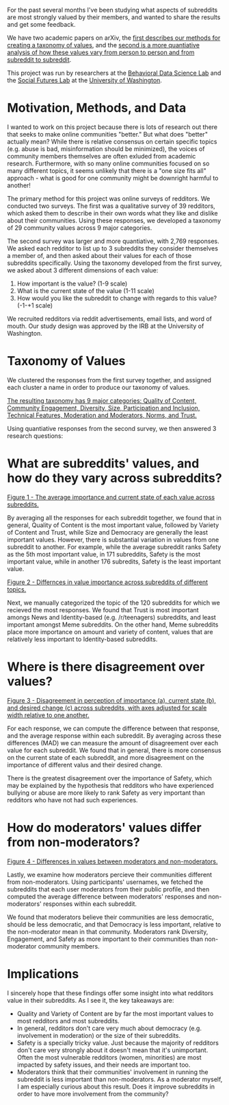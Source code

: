For the past several months I've been studying what aspects of subreddits are most strongly valued by their members, and wanted to share the results and get some feedback.

We have two academic papers on arXiv, the [first describes our methods for creating a taxonomy of values](https://arxiv.org/pdf/2109.05152.pdf), and the [second is a more quantiative analysis of how these values vary from person to person and from subreddit to subreddit](https://arxiv.org/pdf/2111.05835.pdf).

This project was run by researchers at the [Behavioral Data Science Lab](https://bdata.cs.washington.edu/) and the [Social Futures Lab](https://social.cs.washington.edu/) at the [University of Washington](http://cs.washington.edu/).

# Motivation, Methods, and Data
I wanted to work on this project because there is lots of research out there that seeks to make online communities "better." But what does "better" actually mean? While there is relative consensus on certain specific topics (e.g. abuse is bad, misinformation should be minimized), the voices of community members themselves are often exluded from academic research. Furthermore, with so many online communities focused on so many different topics, it seems unlikely that there is a "one size fits all" approach - what is good for one community might be downright harmful to another!

The primary method for this project was online surveys of redditors. We conducted two surveys. The first was a qualitative survey of 39 redditors, which asked them to describe in their own words what they like and dislike about their communities. Using these responses, we developed a taxonomy of 29 community values across 9 major categories.

The second survey was larger and more quantiative, with 2,769 responses. We asked each redditor to list up to 3 subreddits they consider themselves a member of, and then asked about their values for each of those subreddits specifically. Using the taxonomy developed from the first survey, we asked about 3 different dimensions of each value:
1. How important is the value? (1-9 scale)
2. What is the current state of the value (1-11 scale)
3. How would you like the subreddit to change with regards to this value? (-1-+1 scale)

We recruited redditors via reddit advertisements, email lists, and word of mouth. Our study design was approved by the IRB at the University of Washington. 

# Taxonomy of Values

We clustered the responses from the first survey together, and assigned each cluster a name in order to produce our taxonomy of values.

[The resulting taxonomy has 9 major categories: Quality of Content, Community Engagement, Diversity, Size, Participation and Inclusion, Technical Features, Moderation and Moderators, Norms, and Trust.](https://github.com/behavioral-data/reddit_values_surveys_public/raw/master/figs/taxonomy_figure.jpg)

Using quantiative responses from the second survey, we then answered 3 research questions:

# What are subreddits' values, and how do they vary across subreddits?

[Figure 1 - The average importance and current state of each value across subreddits.](https://github.com/behavioral-data/reddit_values_surveys_public/raw/master/figs/subs_summary.jpg)

By averaging all the responses for each subreddit together, we found that in general, Quality of Content is the most important value, followed by Variety of Content and Trust, while Size and Democracy are generally the least important values. However, there is substantial variation in values from one subreddit to another. For example, while the average subreddit ranks Safety as the 5th most important value, in 171 subreddits, Safety is the most important value, while in another 176 subredits, Safety is the least important value.

[Figure 2 - Differnces in value importance across subreddits of different topics.](https://github.com/behavioral-data/reddit_values_surveys_public/raw/master/figs/community_categories.jpg)

Next, we manually categorized the topic of the 120 subreddits for which we recieved the most responses. We found that Trust is most important amongs News and Identity-based (e.g. /r/teenagers) subreddits, and least important amongst Meme subreddits. On the other hand, Meme subreddits place more importance on amount and variety of content, values that are relatively less important to Identity-based subreddits.

# Where is there disagreement over values?

[Figure 3 - Disagreement in perception of importance (a), current state (b), and desired change (c) across subreddits, with axes adjusted for scale width relative to one another.](https://github.com/behavioral-data/reddit_values_surveys_public/raw/master/figs/disagreement.jpg)

For each response, we can compute the difference between that response, and the average response within each subreddit. By averaging across these differences (MAD) we can measure the amount of disagreement over each value for each subreddit. We found that in general, there is more consensus on the current state of each subreddit, and more disagreement on the importance of different valus and their desired change. 

There is the greatest disagreement over the importance of Safety, which may be explained by the hypothesis that redditors who have experienced bullying or abuse are more likely to rank Safety as very important than redditors who have not had such experiences.

# How do moderators' values differ from non-moderators?

[Figure 4 - Differences in values between moderators and non-moderators.](https://github.com/behavioral-data/reddit_values_surveys_public/raw/master/figs/mod_differences.jpg)

Lastly, we examine how moderators percieve their communities different from non-moderators. Using participants' usernames, we fetched the subreddits that each user moderators from their public profile, and then computed the average difference between moderators' responses and non-moderators' responses within each subreddit. 

We found that moderators believe their communities are less democratic, should be less democratic, and that Democracy is less important, relative to the non-moderator mean in that community. Moderators rank Diversity, Engagement, and Safety as more important to their communities than non-moderator community members.

# Implications

I sincerely hope that these findings offer some insight into what redditors value in their subreddits. As I see it, the key takeaways are:

- Quality and Variety of Content are by far the most important values to most redditors and most subreddits.
- In general, redditors don't care very much about democracy (e.g. involvement in moderation) or the size of their subreddits.
- Safety is a specially tricky value. Just because the majority of redditors don't care very strongly about it doesn't mean that it's unimportant. Often the most vulnerable redditors (women, minorities) are most impacted by safety issues, and their needs are important too.
- Moderators think that their communities' involvement in running the subreddit is less important than non-moderators. As a moderator myself, I am especially curious about this result. Does it improve subreddits in order to have more involvement from the community?

